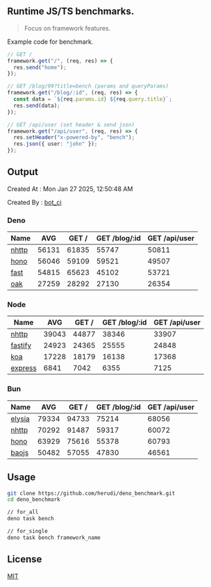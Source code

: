 ## Runtime JS/TS benchmarks.

> Focus on framework features.

Example code for benchmark.
```ts
// GET /
framework.get("/", (req, res) => {
  res.send("home");
});

// GET /blog/99?title=bench (params and queryParams)
framework.get("/blog/:id", (req, res) => {
  const data = `${req.params.id} ${req.query.title}`;
  res.send(data);
});

// GET /api/user (set header & send json)
framework.get("/api/user", (req, res) => {
  res.setHeader("x-powered-by", "bench");
  res.json({ user: "john" });
});
```

## Output
Created At : Mon Jan 27 2025, 12:50:48 AM

Created By : [bot_ci](https://github.com/herudi/deno_benchmarks/commits?author=github-actions%5Bbot%5D)


### Deno
|Name|AVG|GET /|GET /blog/:id|GET /api/user|
|----|----|----|----|----|
|[nhttp](https://github.com/nhttp/nhttp)|56131|61835|55747|50811|
|[hono](https://github.com/honojs/hono)|56046|59109|59521|49507|
|[fast](https://github.com/danteissaias/fast)|54815|65623|45102|53721|
|[oak](https://github.com/oakserver/oak)|27259|28292|27130|26354|
  


### Node
|Name|AVG|GET /|GET /blog/:id|GET /api/user|
|----|----|----|----|----|
|[nhttp](https://github.com/nhttp/nhttp)|39043|44877|38346|33907|
|[fastify](https://github.com/fastify/fastify)|24923|24365|25555|24848|
|[koa](https://github.com/koajs/koa)|17228|18179|16138|17368|
|[express](https://github.com/expressjs/express)|6841|7042|6355|7125|
  


### Bun
|Name|AVG|GET /|GET /blog/:id|GET /api/user|
|----|----|----|----|----|
|[elysia](https://github.com/elysiajs/elysia)|79334|94733|75214|68056|
|[nhttp](https://github.com/nhttp/nhttp)|70292|91487|59317|60072|
|[hono](https://github.com/honojs/hono)|63929|75616|55378|60793|
|[baojs](https://github.com/mattreid1/baojs)|50482|57055|47830|46561|
  



## Usage

```bash
git clone https://github.com/herudi/deno_benchmark.git
cd deno_benchmark

// for_all
deno task bench

// for_single
deno task bench framework_name
```

## License

[MIT](LICENSE)

